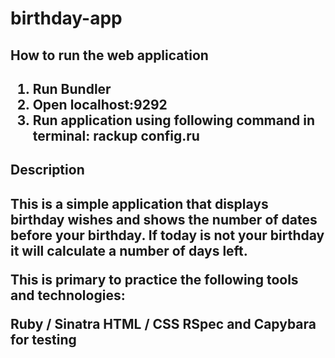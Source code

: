 # birthday-app

<h2> How to run the web application <h2>

1. Run Bundler
2. Open localhost:9292
3. Run application using following command in terminal:
   rackup config.ru

<h2> Description <h2> 

This is a simple application that displays birthday wishes and shows the number of dates before your birthday. If today is not your birthday it will calculate a number of days left.

This is primary to practice the following tools and technologies:

Ruby / Sinatra
HTML / CSS
RSpec and Capybara for testing
